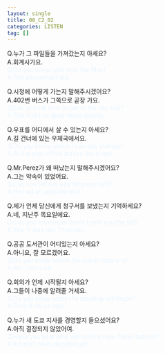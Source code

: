 ```yaml
---
layout: single
title: 08_C2_02
categories: LISTEN
tag: []
---
```


Q.누가 그 파일들을 가져갔는지 아세요?   
A.회계사가요.   
<span style="color:#E8F5FF">
Q.Do you know who took the files?   
A.The accountant did.   
</span>
   
Q.시청에 어떻게 가는지 말해주시겠어요?   
A.402번 버스가 그쪽으로 곧장 가요.   
<span style="color:#E8F5FF">
Q.Can you tell how to get to the city hall?   
A.The 402 bus goes there directly.   
   
Q.우표를 어디에서 살 수 있는지 아세요?   
A.길 건너에 있는 우체국에서요.   
<span style="color:#E8F5FF">
Q.Do you know where I can buy stamps?   
A.At the post office across the street.   
</span>
     
Q.Mr.Perez가 왜 떠났는지 말해주시겠어요?   
A.그는 약속이 있었어요.   
<span style="color:#E8F5FF">
Q.Can you tell me why Mr.perez left?   
A.He had an appointment.   
</span>
   
Q.제가 언제 당신에게 청구서를 보냈는지 기억하세요?   
A.네, 지난주 목요일에요.   
<span style="color:#E8F5FF">
Q.Can you remember when I sent you the bill?   
A.Yes, It was last Thursday.   
</span>
   
Q.공공 도서관이 어디있는지 아세요?   
A.아니요, 잘 모르겠어요.   
<span style="color:#E8F5FF">
Q.Do you know where the public library is?   
A.No, I not sure.   
   
Q.회의가 언제 시작될지 아세요?   
A.그들이 나중에 알려줄 거세요.   
<span style="color:#E8F5FF">
Q.Do you know when the meeting will begin?   
A.They'll tell us later.   
</span>
     
Q.누가 새 도쿄 지사를 경영할지 들으셨어요?   
A.아직 결정되지 않았어여.   
<span style="color:#E8F5FF">
Q.Have you hear who will run the new Tokyo branch?   
A.It hasn't been decided yet.   
</span>
 
 
